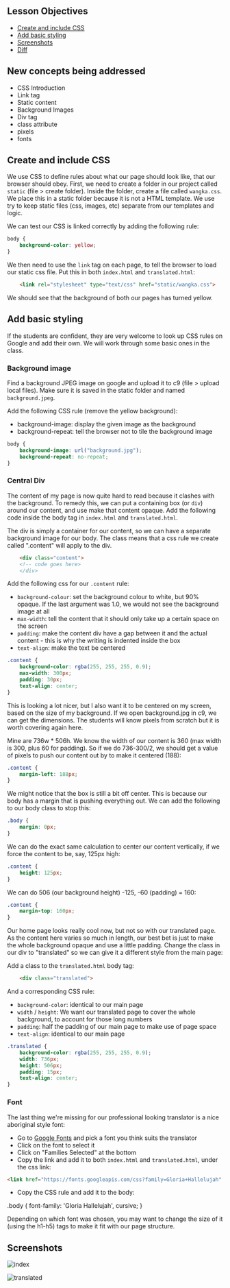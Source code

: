 ## Lesson Objectives

* [Create and include CSS](#create-and-include-css)
* [Add basic styling](#add-basic-styling)
* [Screenshots](#screenshots)
* [Diff](https://github.com/lathonez/wangka/compare/lesson-thirteen...lesson-fourteen)

## New concepts being addressed

* CSS Introduction
* Link tag
* Static content
* Background Images
* Div tag
* class attribute
* pixels
* fonts

## Create and include CSS

We use CSS to define rules about what our page should look like, that our browser should obey. First, we need to create a folder in our project called `static` (file > create folder). Inside the folder, create a file called `wangka.css`. We place this in a static folder because it is not a HTML template. We use try to keep static files (css, images, etc) separate from our templates and logic.

We can test our CSS is linked correctly by adding the following rule:

```css
body {
    background-color: yellow;
}
```

We then need to use the `link` tag on each page, to tell the browser to load our static css file. Put this in both `index.html` and `translated.html`:

```html
    <link rel="stylesheet" type="text/css" href="static/wangka.css">
```

We should see that the background of both our pages has turned yellow.

## Add basic styling

If the students are confident, they are very welcome to look up CSS rules on Google and add their own. We will work through some basic ones in the class.

### Background image

Find a background JPEG image on google and upload it to c9 (file > upload local files). Make sure it is saved in the static folder and named `background.jpeg`.

Add the following CSS rule (remove the yellow background):

* background-image: display the given image as the background
* background-repeat: tell the browser not to tile the background image

```css
body {
    background-image: url("background.jpg");
    background-repeat: no-repeat;
}
```

### Central Div

The content of my page is now quite hard to read because it clashes with the background. To remedy this, we can put a containing box (or `div`) around our content, and use make that content opaque. Add the following code inside the body tag in `index.html` and `translated.html`.

The div is simply a container for our content, so we can have a separate background image for our body. The class means that a css rule we create called ".content" will apply to the div.

```html
    <div class="content">
    <!-- code goes here>
    </div>
```

Add the following css for our `.content` rule:

* `background-colour`: set the background colour to white, but 90% opaque. If the last argument was 1.0, we would not see the background image at all
* `max-width`: tell the content that it should only take up a certain space on the screen
* `padding`: make the content div have a gap between it and the actual content - this is why the writing is indented inside the box
* `text-align`: make the text be centered

```css
.content {
    background-color: rgba(255, 255, 255, 0.9);
    max-width: 300px;
    padding: 30px;
    text-align: center;
}
```

This is looking a lot nicer, but I also want it to be centered on my screen, based on the size of my background. If we open background.jpg in c9, we can get the dimensions. The students will know pixels from scratch but it is worth covering again here.

Mine are 736w * 506h. We know the width of our content is 360 (max width is 300, plus 60 for padding). So if we do 736-300/2, we should get a value of pixels to push our content out by to make it centered (188):

```css
.content {
    margin-left: 188px;
}
```

We might notice that the box is still a bit off center. This is because our body has a margin that is pushing everything out. We can add the following to our body class to stop this:

```css
.body {
    margin: 0px;
}
```

We can do the exact same calculation to center our content vertically, if we force the content to be, say, 125px high:

```css
.content {
    height: 125px;
}
```

We can do 506 (our background height) -125, -60 (padding) = 160:

```css
.content {
    margin-top: 160px;
}
```

Our home page looks really cool now, but not so with our translated page. As the content here varies so much in length, our best bet is just to make the whole background opaque and use a little padding. Change the class in our div to "translated" so we can give it a different style from the main page:

Add a class to the `translated.html` body tag:

```html
    <div class="translated">
```

And a corresponding CSS rule:

* `background-color`: identical to our main page
* `width` / `height`: We want our translated page to cover the whole background, to account for those long numbers
* `padding`: half the padding of our main page to make use of page space
* `text-align`: identical to our main page

```css
.translated {
    background-color: rgba(255, 255, 255, 0.9);
    width: 736px;
    height: 506px;
    padding: 15px;
    text-align: center;
}
```

### Font

The last thing we're missing for our professional looking translator is a nice aboriginal style font:

* Go to [Google Fonts](fonts.google.com) and pick a font you think suits the translator
* Click on the font to select it
* Click on "Families Selected" at the bottom
* Copy the link and add it to both `index.html` and `translated.html`, under the css link:

```html
<link href="https://fonts.googleapis.com/css?family=Gloria+Hallelujah" rel="stylesheet">
```

* Copy the CSS rule and add it to the body:

.body {
    font-family: 'Gloria Hallelujah', cursive;
}

Depending on which font was chosen, you may want to change the size of it (using the h1-h5) tags to make it fit with our page structure.

## Screenshots

![index](https://github.com/lathonez/wangka/blob/master/lessons/screens/13-index.PNG "index")

![translated](https://github.com/lathonez/wangka/blob/master/lessons/screens/13-translated.PNG "translated")
